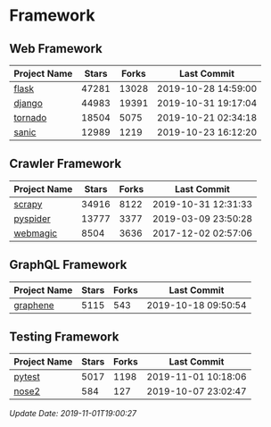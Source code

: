 # Framework

## Web Framework

| Project Name | Stars | Forks | Last Commit |
| ------------ | ----- | ----- | ----------- |
| [flask](https://github.com/pallets/flask) | 47281 | 13028 | 2019-10-28 14:59:00 |
| [django](https://github.com/django/django) | 44983 | 19391 | 2019-10-31 19:17:04 |
| [tornado](https://github.com/tornadoweb/tornado) | 18504 | 5075 | 2019-10-21 02:34:18 |
| [sanic](https://github.com/huge-success/sanic) | 12989 | 1219 | 2019-10-23 16:12:20 |

## Crawler Framework

| Project Name | Stars | Forks | Last Commit |
| ------------ | ----- | ----- | ----------- |
| [scrapy](https://github.com/scrapy/scrapy) | 34916 | 8122 | 2019-10-31 12:31:33 |
| [pyspider](https://github.com/binux/pyspider) | 13777 | 3377 | 2019-03-09 23:50:28 |
| [webmagic](https://github.com/code4craft/webmagic) | 8504 | 3636 | 2017-12-02 02:57:06 |

## GraphQL Framework

| Project Name | Stars | Forks | Last Commit |
| ------------ | ----- | ----- | ----------- |
| [graphene](https://github.com/graphql-python/graphene) | 5115 | 543 | 2019-10-18 09:50:54 |

## Testing Framework

| Project Name | Stars | Forks | Last Commit |
| ------------ | ----- | ----- | ----------- |
| [pytest](https://github.com/pytest-dev/pytest) | 5017 | 1198 | 2019-11-01 10:18:06 |
| [nose2](https://github.com/nose-devs/nose2) | 584 | 127 | 2019-10-07 23:02:47 |

*Update Date: 2019-11-01T19:00:27*